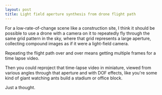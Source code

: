 ```yaml
---
layout: post
title: Light field aperture synthesis from drone flight path
---
```

For a low-rate-of-change scene like a construction site, I think it
should be possible to use a drone with a camera on it to repeatedly fly
through the same grid pattern in the sky, where that grid represents a
large aperture, collecting compound images as if it were a light-field
camera.

Repeating the flight path over and over means getting multiple frames for a
time lapse video.

Then you could reproject that time-lapse video in miniature, viewed from
various angles through that aperture and with DOF effects, like you're
some kind of giant watching ants build a stadium or office block.

Just a thought.
